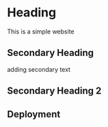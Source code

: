 #  Heading

This is a simple website

## Secondary Heading

adding secondary text

## Secondary Heading 2

## Deployment


